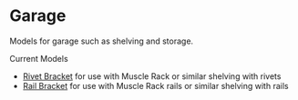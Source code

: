 # Garage

Models for garage such as shelving and storage.

Current Models

- [Rivet Bracket](./rivet-bracket/README.md) for use with Muscle Rack or similar shelving with rivets
- [Rail Bracket](./rail-bracket/README.md) for use with Muscle Rack rails or similar shelving with rails
